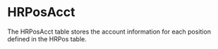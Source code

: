 # HRPosAcct
The HRPosAcct table stores the account information for each position defined in the HRPos table.
